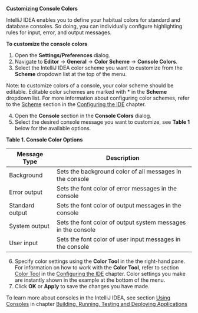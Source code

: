 **Customizing Console Colors**

IntelliJ IDEA enables you to define your habitual colors for standard and database consoles. So doing, you can individually configure highlighting rules for input, error, and output messages. 

**To customize the console colors**

 1. Open the **Settings/Preferences** dialog. 
 2. Navigate to **Editor** -> **General** -> **Color Scheme** -> **Console Colors**. 
 3. Select the IntelliJ IDEA color scheme you want to customize from the **Scheme** dropdown list at the top of the menu. 
 
Note: to customize colors of a console, your color scheme should be editable. Editable color schemes are marked with * in the **Scheme** dropdown list. For more information about configuring color schemes, refer to the [Scheme](Scheme.md) section in the [Configuring the IDE](ConfiguringIDE.md) chapter.  

 4. Open the **Console** section in the **Console Colors** dialog.
 5. Select the desired console message you want to customize, see **Table 1** below for the available options. 
 
 **Table 1. Console Color Options** 

|Message Type|  Description|
|--|--|
| Background| Sets the background color of all messages in the console |
| Error output | Sets the font color of error messages in the console |
| Standard output | Sets the font color of output messages in the console  |
| System output | Sets the font color of output system messages in the console |
| User input| Sets the font color of user input messages in the console |
 
 6. Specify color settings using the **Color Tool** in the the right-hand pane. For information on how to work with the **Color Tool**, refer to section [Color Tool](ColorTool.md) in the [Configuring the IDE](ConfiguringIDE.md) chapter. Color settings you make are instantly shown in the example at the bottom of the menu.
 7. Click **OK** or **Apply** to save the changes you have made.

To learn more about consoles in the IntelliJ IDEA, see section [Using Consoles](UsingConsole.md) in chapter [Building, Running, Testing and Deploying Applications](RunningApplications.md)
